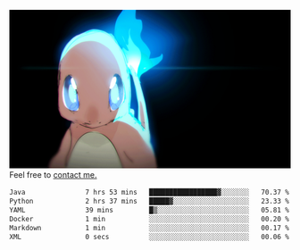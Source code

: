 [gif]: https://raw.githubusercontent.com/uysalserkan/uysalserkan/master/charmander-2.gif

![gif]
Feel free to [contact me.](mailto:uysalserkan08@gmail.com)
<!--
<div align="center">
<p>Profile Visitor Counter</p>
<img src="https://profile-counter.glitch.me/uysalserkan/count.svg" alt="hit counter" align="center">
</div>
-->
<!--START_SECTION:waka-->

```text
Java               7 hrs 53 mins   █████████████████▓░░░░░░░   70.37 %
Python             2 hrs 37 mins   █████▓░░░░░░░░░░░░░░░░░░░   23.33 %
YAML               39 mins         █▒░░░░░░░░░░░░░░░░░░░░░░░   05.81 %
Docker             1 min           ░░░░░░░░░░░░░░░░░░░░░░░░░   00.20 %
Markdown           1 min           ░░░░░░░░░░░░░░░░░░░░░░░░░   00.17 %
XML                0 secs          ░░░░░░░░░░░░░░░░░░░░░░░░░   00.06 %
```

<!--END_SECTION:waka-->

